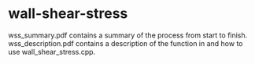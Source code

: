 # wall-shear-stress
wss_summary.pdf contains a summary of the process from start to finish.
wss_description.pdf contains a description of the function in and how to use wall_shear_stress.cpp.
